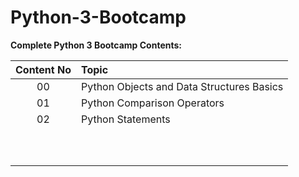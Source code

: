 # Python-3-Bootcamp
**Complete Python 3 Bootcamp Contents:**

| **Content No**     | **Topic**           |
| :-------------:   |:-------------|
| 00                | Python Objects and Data Structures Basics |
| 01                | Python Comparison Operators     |
| 02                | Python Statements  |
|         |       |
|         |       |
|         |       |
|         |       |
|         |       |
|         |       |
|         |       |
|         |       |
|         |       |
|         |       |
